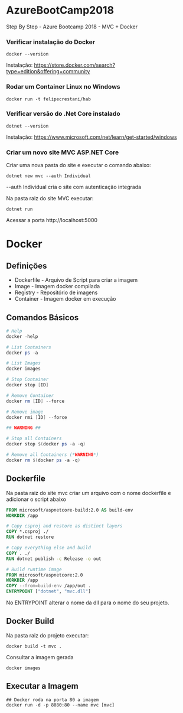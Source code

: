 # AzureBootCamp2018
Step By Step - Azure Bootcamp 2018 - MVC + Docker

### Verificar instalação do Docker

```
docker --version
```

Instalação: https://store.docker.com/search?type=edition&offering=community

### Rodar um Container Linux no Windows

```
docker run -t felipecrestani/hab
```

### Verificar versão do .Net Core instalado

```
dotnet --version
```

Instalação: https://www.microsoft.com/net/learn/get-started/windows


### Criar um novo site MVC ASP.NET Core

Criar uma nova pasta do site e executar o comando abaixo:

```
dotnet new mvc --auth Individual
```

--auth Individual cria o site com autenticação integrada

Na pasta raiz do site MVC executar:

```
dotnet run
```

Acessar a porta http://localhost:5000


# Docker

## Definições

- Dockerfile - Arquivo de Script para criar a imagem
- Image - Imagem docker compilada
- Registry - Repositório de imagens
- Container - Imagem docker em execução


## Comandos Básicos

```PowerShell
# Help
docker -help

# List Containers
docker ps -a 

# List Images
docker images

# Stop Container
docker stop [ID]

# Remove Container
docker rm [ID] --force

# Remove image
docker rmi [ID] --force

## WARNING ##

# Stop all Containers
docker stop $(docker ps -a -q)

# Remove all Containers (*WARNING*)
docker rm $(docker ps -a -q)

```



## Dockerfile

Na pasta raiz do site mvc criar um arquivo com o nome dockerfile e adicionar o script abaixo

```Dockerfile
FROM microsoft/aspnetcore-build:2.0 AS build-env
WORKDIR /app

# Copy csproj and restore as distinct layers
COPY *.csproj ./
RUN dotnet restore

# Copy everything else and build
COPY . ./
RUN dotnet publish -c Release -o out

# Build runtime image
FROM microsoft/aspnetcore:2.0
WORKDIR /app
COPY --from=build-env /app/out .
ENTRYPOINT ["dotnet", "mvc.dll"]
```

No ENTRYPOINT alterar o nome da dll para o nome do seu projeto.

## Docker Build

Na pasta raiz do projeto executar:

```
docker build -t mvc .
```

Consultar a imagem gerada

```
docker images
```

## Executar a Imagem

```
## Docker roda na porta 80 a imagem
docker run -d -p 8080:80 --name mvc [mvc]
```











